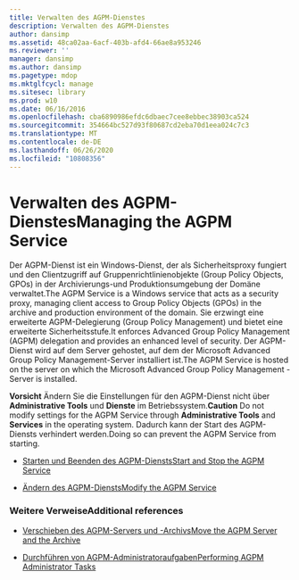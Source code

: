 ```yaml
---
title: Verwalten des AGPM-Dienstes
description: Verwalten des AGPM-Dienstes
author: dansimp
ms.assetid: 48ca02aa-6acf-403b-afd4-66ae8a953246
ms.reviewer: ''
manager: dansimp
ms.author: dansimp
ms.pagetype: mdop
ms.mktglfcycl: manage
ms.sitesec: library
ms.prod: w10
ms.date: 06/16/2016
ms.openlocfilehash: cba6890986efdc6dbaec7cee8ebbec38903ca524
ms.sourcegitcommit: 354664bc527d93f80687cd2eba70d1eea024c7c3
ms.translationtype: MT
ms.contentlocale: de-DE
ms.lasthandoff: 06/26/2020
ms.locfileid: "10808356"
---
```

# <span data-ttu-id="16589-103">Verwalten des AGPM-Dienstes</span><span class="sxs-lookup"><span data-stu-id="16589-103">Managing the AGPM Service</span></span>


<span data-ttu-id="16589-104">Der AGPM-Dienst ist ein Windows-Dienst, der als Sicherheitsproxy fungiert und den Clientzugriff auf Gruppenrichtlinienobjekte (Group Policy Objects, GPOs) in der Archivierungs-und Produktionsumgebung der Domäne verwaltet.</span><span class="sxs-lookup"><span data-stu-id="16589-104">The AGPM Service is a Windows service that acts as a security proxy, managing client access to Group Policy Objects (GPOs) in the archive and production environment of the domain.</span></span> <span data-ttu-id="16589-105">Sie erzwingt eine erweiterte AGPM-Delegierung (Group Policy Management) und bietet eine erweiterte Sicherheitsstufe.</span><span class="sxs-lookup"><span data-stu-id="16589-105">It enforces Advanced Group Policy Management (AGPM) delegation and provides an enhanced level of security.</span></span> <span data-ttu-id="16589-106">Der AGPM-Dienst wird auf dem Server gehostet, auf dem der Microsoft Advanced Group Policy Management-Server installiert ist.</span><span class="sxs-lookup"><span data-stu-id="16589-106">The AGPM Service is hosted on the server on which the Microsoft Advanced Group Policy Management - Server is installed.</span></span>

<span data-ttu-id="16589-107">**Vorsicht**  Ändern Sie die Einstellungen für den AGPM-Dienst nicht über **Administrative Tools** und **Dienste** im Betriebssystem.</span><span class="sxs-lookup"><span data-stu-id="16589-107">**Caution** Do not modify settings for the AGPM Service through **Administrative Tools** and **Services** in the operating system.</span></span> <span data-ttu-id="16589-108">Dadurch kann der Start des AGPM-Diensts verhindert werden.</span><span class="sxs-lookup"><span data-stu-id="16589-108">Doing so can prevent the AGPM Service from starting.</span></span>

 

-   [<span data-ttu-id="16589-109">Starten und Beenden des AGPM-Diensts</span><span class="sxs-lookup"><span data-stu-id="16589-109">Start and Stop the AGPM Service</span></span>](start-and-stop-the-agpm-service-agpm40.md)

-   [<span data-ttu-id="16589-110">Ändern des AGPM-Diensts</span><span class="sxs-lookup"><span data-stu-id="16589-110">Modify the AGPM Service</span></span>](modify-the-agpm-service-agpm40.md)

### <span data-ttu-id="16589-111">Weitere Verweise</span><span class="sxs-lookup"><span data-stu-id="16589-111">Additional references</span></span>

-   [<span data-ttu-id="16589-112">Verschieben des AGPM-Servers und -Archivs</span><span class="sxs-lookup"><span data-stu-id="16589-112">Move the AGPM Server and the Archive</span></span>](move-the-agpm-server-and-the-archive-agpm40.md)

-   [<span data-ttu-id="16589-113">Durchführen von AGPM-Administratoraufgaben</span><span class="sxs-lookup"><span data-stu-id="16589-113">Performing AGPM Administrator Tasks</span></span>](performing-agpm-administrator-tasks-agpm40.md)

 

 





